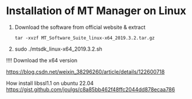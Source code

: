 # Installation of MT Manager on Linux

1. Download the software from official website & extract

   ```
   tar -xvzf MT_Software_Suite_linux-x64_2019.3.2.tar.gz
   ```
2. sudo ./mtsdk_linux-x64_2019.3.2.sh

!!!! Download the x64 version

https://blog.csdn.net/weixin_38296260/article/details/122600718

How install libssl1.1 on ubuntu 22.04
https://gist.github.com/joulgs/c8a85bb462f48ffc2044dd878ecaa786